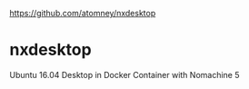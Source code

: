 https://github.com/atomney/nxdesktop

# nxdesktop
Ubuntu 16.04 Desktop in Docker Container with Nomachine 5
